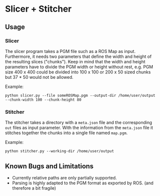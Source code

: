 # Slicer + Stitcher

## Usage
### Slicer
The slicer program takes a PGM file such as a ROS Map as input. 
Furthermore, it needs two parameters that define the width and height
of the resulting slices ("chunks"). Keep in mind that the width and height
parameters have to divide the PGM width or height without rest,
e.g. PGM size 400 x 400 could be divided into 100 x 100 or 200 x 50 sized chunks
but 37 * 50 would not be allowed.

Example:

`python slicer.py --file someROSMap.pgm --output-dir /home/user/output --chunk-width 100 --chunk-height 80`

### Stitcher
The stitcher takes a directory with a `meta.json` file and the corresponding `out`
files as input parameter. With the information from the `meta.json` file it stitches
together the chunks into a single file named `map.pgm`.

Example:

`python stitcher.py --working-dir /home/user/output`

## Known Bugs and Limitations
- Currently relative paths are only partially supported.
- Parsing is highly adapted to the PGM format as exported by ROS. (and therefore a bit fragile)
